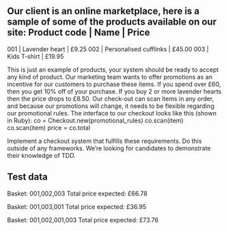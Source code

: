 Our client is an online marketplace, here is a sample of some of the products available on our site:
Product code  | Name                   | Price
----------------------------------------------------------
001           | Lavender heart         | £9.25
002           | Personalised cufflinks | £45.00
003           | Kids T-shirt           | £19.95


This is just an example of products, your system should be ready to accept any kind of product.
Our marketing team wants to offer promotions as an incentive for our customers to purchase these items.
If you spend over £60, then you get 10% off of your purchase. If you buy 2 or more lavender hearts then the price drops to £8.50.
Our check-out can scan items in any order, and because our promotions will change, it needs to be flexible regarding our promotional rules.
The interface to our checkout looks like this (shown in Ruby):
co = Checkout.new(promotional_rules)
co.scan(item)
co.scan(item)
price = co.total


Implement a checkout system that fulfills these requirements. Do this outside of any frameworks. We’re looking for candidates to demonstrate their knowledge of TDD.

Test data
---------
Basket: 001,002,003
Total price expected: £66.78

Basket: 001,003,001
Total price expected: £36.95

Basket: 001,002,001,003
Total price expected: £73.76
